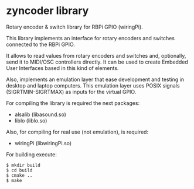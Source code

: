 # zyncoder library

Rotary encoder &amp; switch library for RBPi GPIO (wiringPi). 

This library implements an interface for rotary encoders and switches connected to the RBPi GPIO.

It allows to read values from rotary encoders and switches and, optionally, send it to MIDI/OSC controllers directly.
It can be used to create Embedded User Interfaces based in this kind of elements.

Also, implements an emulation layer that ease development and testing in desktop and laptop computers.
This emulation layer uses POSIX signals (SIGRTMIN-SIGRTMAX) as inputs for the virtual GPIO.

For compiling the library is required the next packages:

* alsalib (libasound.so)
* liblo (liblo.so)

Also, for compiling for real use (not emulation), is required:

* wiringPi (libwiringPi.so)

For building execute:
```
$ mkdir build
$ cd build
$ cmake ..
$ make
```
